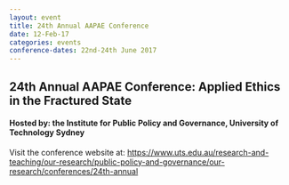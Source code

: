 ```yaml
---
layout: event
title: 24th Annual AAPAE Conference
date: 12-Feb-17
categories: events
conference-dates: 22nd-24th June 2017
---
```


## 24th Annual AAPAE Conference: Applied Ethics in the Fractured State

#### Hosted by: the Institute for Public Policy and Governance, University of Technology Sydney

Visit the conference website at:
https://www.uts.edu.au/research-and-teaching/our-research/public-policy-and-governance/our-research/conferences/24th-annual
